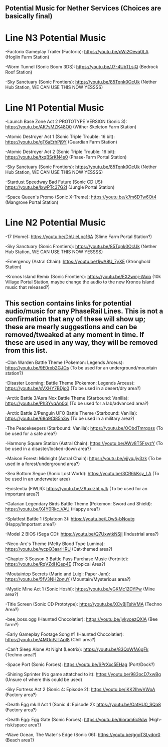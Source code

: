 ## Potential Music for Nether Services (Choices are basically final)

# Line N3 Potential Music #

-Factorio Gameplay Trailer (Factorio): https://youtu.be/pWi2Oevq0LA (Hoglin Farm Station)

-Worm Tunnel (Sonic Boom 3DS): https://youtu.be/J7-4UbTLsiQ (Bedrock Roof Station)

-Sky Sanctuary (Sonic Frontiers): https://youtu.be/85Tqnk0OcUk (Nether Hub Station, WE CAN USE THIS NOW YESSSS)

# Line N1 Potential Music #

-Launch Base Zone Act 2 PROTOTYPE VERSION (Sonic 3): https://youtu.be/AK7sMZK48O0  (Wither Skeleton Farm Station)

-Atomic Destroyer Act 1 (Sonic Triple Trouble: 16 bit): https://youtu.be/gT6aErhPj9Y (Guardian Farm Station)

-Atomic Destroyer Act 2 (Sonic Triple Trouble: 16 bit): https://youtu.be/txqBSrKN4s0 (Phase-Farm Portal Station)

-Sky Sanctuary (Sonic Frontiers): https://youtu.be/85Tqnk0OcUk (Nether Hub Station, WE CAN USE THIS NOW YESSSS)

-Stardust Speedway Bad Future (Sonic CD US): https://youtu.be/lxwPTc37G2I (Jungle Portal Station)

-Space Queen's Promo (Sonic X-Treme): https://youtu.be/k7m6DTw6Ot4 (Mangrove Portal Station)

# Line N2 Potential Music #

-17 (Home): https://youtu.be/DhUieLpc16A (Slime Farm Portal Station?)

-Sky Sanctuary (Sonic Frontiers): https://youtu.be/85Tqnk0OcUk (Nether Hub Station, WE CAN USE THIS NOW YESSSS)

-Emergency (Astral Chain): https://youtu.be/1jwA8U_7yXE (Stronghold Station)

-Kronos Island Remix (Sonic Frontiers): https://youtu.be/EX2wmj-Wxio (10k Village Portal Station, maybe change the audio to the new Kronos Island music that released?)

## This section contains links for potential audio/music for any PhaseRail Lines. This is not a confirmation that any of these will show up; these are mearly suggestions and can be removed/tweaked at any moment in time. If these are used in any way, they will be removed from this list.

-Clan Warden Battle Theme (Pokemon: Legends Arceus): https://youtu.be/9E0rxb2GJOs (To be used for an underground/mountain station?)

-Disaster Looming: Battle Theme (Pokemon: Legends Arceus): https://youtu.be/sVXHY7BDjo0 (To be used in a desert/dry area?)

-Arctic Battle 3/Asra Nox Battle Theme (Starbound: Vanilla): https://youtu.be/Ph3YvqAp0qI (To be used for a lab/advanced area?)

-Arctic Battle 2/Penguin UFO Battle Theme (Starbound: Vanilla): https://youtu.be/68q9CI85h3w (To be used in a military area?)

-The Peacekeepers (Starbound: Vanilla): https://youtu.be/OObdTmrqoss (To be used for a safe area?)

-Harmony Square Station (Astral Chain): https://youtu.be/AWv8T5FsyzY (To be used in a disaster/locked-down area?)

-Maison Forest: Midnight (Astral Chain): https://youtu.be/vjjyqJjy3zk (To be used in a forest/underground area?)

-Sea Bottom Segue (Sonic Lost World): https://youtu.be/3CR6kKsy_LA (To be used in an underwater area)

-Existentia (FWLR): https://youtu.be/Z9uxrzhLpJk (To be used for an important area?)

-Galarian Legendary Birds Battle Theme (Pokemon: Sword and Shield): https://youtu.be/X4Y0Rkc_VAU (Happy area?)

-Splatfest Battle 1 (Splatoon 3): https://youtu.be/LOw5-bNoutg (Happy/Important area?)

-Model 2 BIOS (Sega CD): https://youtu.be/Q7UxwtkNSjI (Industrial area?)

-Neco-Arc's Theme (Melty Blood Type Lumina): https://youtu.be/wcpQ3aarHRU (Cat-themed area?)

-Chapter 3 Season 3 Battle Pass Purchase Music (Fortnite): https://youtu.be/RqVZdHQep4E (Tropical Area?)

-Moutaintop Secrets (Mario and Luigi: Paper Jam): https://youtu.be/5fV3NH2pnuY (Mountain/Mysterious area?)

-Mystic Mine Act 1 (Sonic Hoshi): https://youtu.be/yGKMc12DYPw (Mine area?)

-Title Screen (Sonic CD Prototype): https://youtu.be/XCvBjTshVMA (Techno Area?)

-bee_boss.ogg (Haunted Chocolatier): https://youtu.be/jvkyoezQXlA (Bee farm?)

-Early Gameplay Footage Song #1 (Haunted Chocolatier): https://youtu.be/4MOnPJTApI8 (Chill area?)

-Can't Sleep Alone At Night (Leotrix): https://youtu.be/83QxWfA6gFk (Techno area?)

-Space Port (Sonic Forces): https://youtu.be/SPrXxc5EHag (Port/Dock?)

-Shining Sprinter (No game attatched to it): https://youtu.be/983ocD7xwBg (Unsure of where this could be used)

-Sky Fortress Act 2 (Sonic 4: Episode 2): https://youtu.be/iKK2IhwVWoA (Factory area?)

-Death Egg mk.ll Act 1 (Sonic 4: Episode 2): https://youtu.be/OatHU0_SQa8 (Factory area?)

-Death Egg: Egg Gate (Sonic Forces): https://youtu.be/6ioram6c9dw (High-risk/space area?)

-Wave Ocean, The Water's Edge (Sonic 06): https://youtu.be/ggqTSLydqr0 (Beach area?)
